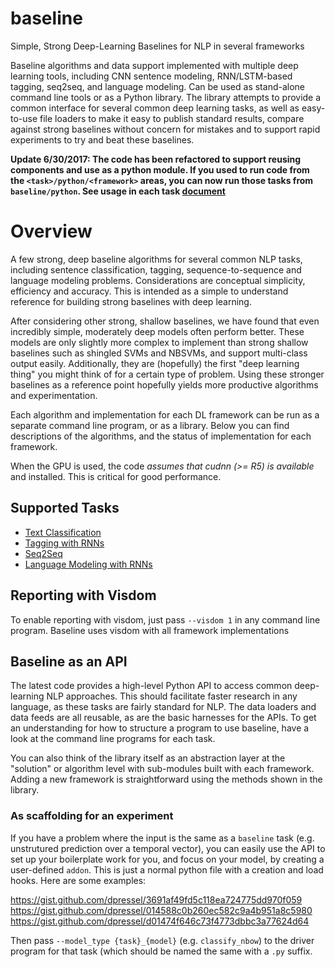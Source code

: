 baseline
=========

Simple, Strong Deep-Learning Baselines for NLP in several frameworks

Baseline algorithms and data support implemented with multiple deep learning tools, including CNN sentence modeling, RNN/LSTM-based tagging, seq2seq, and language modeling.  Can be used as stand-alone command line tools or as a Python library.  The library attempts to provide a common interface for several common deep learning tasks, as well as easy-to-use file loaders to make it easy to publish standard results, compare against strong baselines without concern for mistakes and to support rapid experiments to try and beat these baselines.


**Update 6/30/2017: The code has been refactored to support reusing components and use as a python module.  If you used to run code from the `<task>/python/<framework>` areas, you can now run those tasks from `baseline/python`.  See usage in each task [document](docs)**

# Overview

A few strong, deep baseline algorithms for several common NLP tasks,
including sentence classification, tagging, sequence-to-sequence and language modeling problems.  Considerations are conceptual simplicity, efficiency and accuracy.  This is intended as a simple to understand reference for building strong baselines with deep learning.

After considering other strong, shallow baselines, we have found that even incredibly simple, moderately deep models often perform better.  These models are only slightly more complex to implement than strong shallow baselines such as shingled SVMs and NBSVMs, and support multi-class output easily.  Additionally, they are (hopefully) the first "deep learning thing" you might think of for a certain type of problem.  Using these stronger baselines as a reference point hopefully yields more productive algorithms and experimentation.

Each algorithm and implementation for each DL framework can be run as a separate command line program, or as a library.  Below you can find descriptions of the algorithms, and the status of implementation for each framework.

When the GPU is used, the code *assumes that cudnn (>= R5) is available* and installed. This is critical for good performance.

## Supported Tasks

- [Text Classification](docs/cmot.md)
- [Tagging with RNNs](docs/tagging.md)
- [Seq2Seq](docs/seq2seq.md)
- [Language Modeling with RNNs](docs/lm.md)

## Reporting with Visdom

To enable reporting with visdom, just pass `--visdom 1` in any command line program.  Baseline uses visdom with all framework implementations


## Baseline as an API

The latest code provides a high-level Python API to access common deep-learning NLP approaches.  This should facilitate faster research in any language, as these tasks are fairly standard for NLP.  The data loaders and data feeds are all reusable, as are the basic harnesses for the APIs.  To get an understanding for how to structure a program to use baseline, have a look at the command line programs for each task.

You can also think of the library itself as an abstraction layer at the "solution" or algorithm level with sub-modules built with each framework. Adding a new framework is straightforward using the methods shown in the library.

### As scaffolding for an experiment

If you have a problem where the input is the same as a `baseline` task (e.g. unstrutured prediction over a temporal vector), you can easily use the API to set up your boilerplate work for you, and focus on your model, by creating a user-defined `addon`.  This is just a normal python file with a creation and load hooks.  Here are some examples:

https://gist.github.com/dpressel/3691af49fd5c118ea724775dd970f059
https://gist.github.com/dpressel/014588c0b260ec582c9a4b951a8c5980
https://gist.github.com/dpressel/d01474f646c73f4773dbbc3a77624d64

Then pass `--model_type {task}_{model}` (e.g. `classify_nbow`) to the driver program for that task (which should be named the same with a `.py` suffix.

